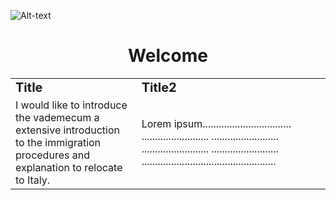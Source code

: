![Alt-text]("assets/mappa-immigrazioni.jpg")
<div align="center">

<h1> Welcome</h1>
<table border="0">
 <tr>
    <td><b style="font-size:20px">Title</b></td>
    <td><b style="font-size:20px">Title2</b></td>
 </tr>
 <tr>
    <td> I would like to introduce the vademecum a extensive introduction to the immigration procedures and explanation to relocate to Italy.</td>
    <td>Lorem ipsum.................................   ......................... ......................... ......................... .........................
    ..................................................
    </td>
 </tr>
</table>




